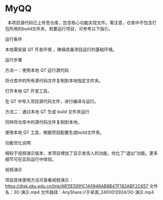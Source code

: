 # MyQQ
​
​
​
本项目源代码已上传至仓库，包含核心功能实现文件。需注意，仓库中不包含打包所用的build文件夹，若要运行项目，可参考以下指引。​

运行条件​

本地需安装 QT 开发环境 ，确保具备项目运行的基础环境。​

运行步骤​

方法一：使用本地 QT 运行源代码​

将仓库中的所有源代码文件复制到本地指定文件夹。​

打开本地 QT 开发工具。​

在 QT 中导入项目源代码文件，进行编译与运行。​

方法二：通过本地 QT 生成 build 文件夹运行​

同样将仓库中的源代码文件复制到本地。​

使用本地 QT 工具，根据项目配置生成build文件夹。​

功能优化说明​

相较于视频演示版本，本项目增加了显示发信人的功能，优化了“退出”功能。更多细节可在实际运行中体验。​

视频演示​

项目具体使用方法可查看视频演示：https://disk.pku.edu.cn/link/AR11E5991C1A5946AB8B47F182ABF2C657
文件名：30-演示.mp4
文件路径：AnyShare://于卓源_2400012924/30-演示.mp4
